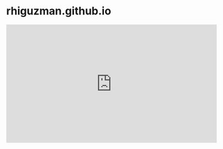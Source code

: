 # rhiguzman.github.io

<iframe width="560" height="315" src="https://www.youtube.com/embed/RAmZ2C-C8v8?si=_kvWbM2aaZzKO6-D" title="YouTube video player" frameborder="0" allow="accelerometer; autoplay; clipboard-write; encrypted-media; gyroscope; picture-in-picture; web-share" allowfullscreen></iframe>
